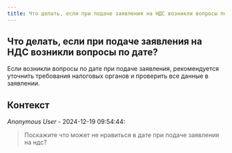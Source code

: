 ```yaml
---
title: Что делать, если при подаче заявления на НДС возникли вопросы по дате?
---
```


## Что делать, если при подаче заявления на НДС возникли вопросы по дате?

Если возникли вопросы по дате при подаче заявления, рекомендуется уточнить требования налоговых органов и проверить все данные в заявлении.

## Контекст

_Anonymous User_ - 2024-12-19 09:54:44:

> Поскажите что может не нравиться в дате при подаче заявления на ндс?
